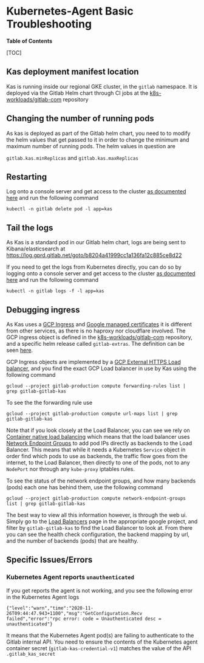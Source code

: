 # Kubernetes-Agent Basic Troubleshooting

**Table of Contents**

[TOC]

## Kas deployment manifest location

Kas is running inside our regional GKE cluster, in the `gitlab` namespace. It is deployed via the Gitlab Helm chart through CI jobs at the [k8s-workloads/gitlab-com](https://gitlab.com/gitlab-com/gl-infra/k8s-workloads/gitlab-com) repository

## Changing the number of running pods

As kas is deployed as part of the Gitlab helm chart, you need to to modify the helm values that get passed to it in order to change the minimum and maximum number of running pods. The helm values in question are

`gitlab.kas.minReplicas` and `gitlab.kas.maxReplicas`

## Restarting

Log onto a console server and get access to the cluster [as documented here](../../uncategorized/k8s-oncall-setup.md) and run the following command

`kubectl -n gitlab delete pod -l app=kas`

## Tail the logs

As Kas is a standard pod in our Gitlab helm chart, logs are being sent to Kibana/elasticsearch at <https://log.gprd.gitlab.net/goto/b8204a41999cc1a136fa12c885ce8d22>

If you need to get the logs from Kubernetes directly, you can do so by logging onto a console server and get access to the cluster [as documented here](../../uncategorized/k8s-oncall-setup.md) and run the following command

`kubectl -n gitlab logs -f -l app=kas`

## Debugging ingress

As Kas uses a [GCP Ingress](https://cloud.google.com/kubernetes-engine/docs/concepts/ingress) and [Google managed certificates](https://cloud.google.com/kubernetes-engine/docs/how-to/managed-certs) it is different from other services, as there is no haproxy nor cloudflare involved. The GCP ingress object is defined in the [k8s-workloads/gitlab-com](https://gitlab.com/gitlab-com/gl-infra/k8s-workloads/gitlab-com) repository, and a specific helm release called `gitlab-extras`. The definition can be seen [here](https://gitlab.com/gitlab-com/gl-infra/k8s-workloads/gitlab-com/-/blob/master/releases/gitlab-extras/values.yaml.gotmpl).

GCP Ingress objects are implemented by a [GCP External HTTPS Load balancer](https://cloud.google.com/load-balancing/docs/https), and you find the exact GCP Load balancer in use by Kas using the following command

`gcloud --project gitlab-production compute forwarding-rules list | grep gitlab-gitlab-kas`

To see the the forwarding rule use

`gcloud --project gitlab-production compute url-maps list | grep gitlab-gitlab-kas`

Note that if you look closely at the Load Balancer, you can see we rely on [Container native load balancing](https://cloud.google.com/kubernetes-engine/docs/how-to/container-native-load-balancing) which means that the load balancer uses [Network Endpoint Groups](https://cloud.google.com/load-balancing/docs/negs) to add pod IPs directly as backends to the Load Balancer. This means that while it needs a Kubernetes `Service` object in order find which pods to use as backends, the traffic flow goes from the internet, to the Load Balancer, then directly to one of the pods, not to any `NodePort` nor through any `kube-proxy` iptables rules.

To see the status of the network endpoint groups, and how many backends (pods) each one has behind them, use the following command

`gcloud --project gitlab-production compute network-endpoint-groups list | grep gitlab-gitlab-kas`

The best way to view all this information however, is through the web ui. Simply go to the [Load Balancers](https://console.cloud.google.com/net-services/loadbalancing/loadBalancers/list) page in the appropriate google project, and filter by `gitlab-gitlab-kas` to find the Load Balancer to look at. From there you can see the health check configuration, the backend mapping by url, and the number of backends (pods) that are healthy.

## Specific Issues/Errors

### Kubernetes Agent reports `unauthenticated`

If you get reports the agent is not working, and you see the following error in the Kubernetes Agent logs

```
{"level":"warn","time":"2020-11-26T09:44:47.943+1100","msg":"GetConfiguration.Recv failed","error":"rpc error: code = Unauthenticated desc = unauthenticated"}
```

It means that the Kubernetes Agent pod(s) are failing to authenticate to the Gitlab internal API. You need to ensure the contents of the Kubernetes agent container secret (`gitlab-kas-credential-v1`) matches the value of the API `.gitlab_kas_secret`
